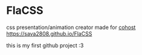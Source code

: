 # FlaCSS
css presentation/animation creator made for [cohost](https://cohost.org/rc/tagged/css%20crimes)  
https://sava2808.github.io/FlaCSS

this is my first github project :3 
